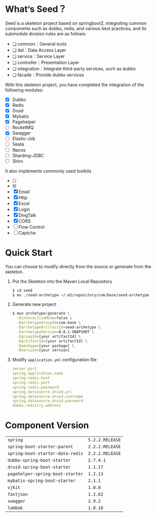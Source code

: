 # What‘s Seed？

Seed is a skeleton project based on springboot2, integrating common components such as dubbo, redis, and various best practices, and its submodule division rules are as follows: 

- ❑ common：General tools
- ❑ dal：Data Access Layer
- ❑ service：Service Layer
- ❑ controller：Presentation Layer
- ❑ integration：Integrate third-party services, such as dubbo
- ❑ facade：Provide dubbo services

With this skeleton project, you have completed the integration of the following modules:

- [x] Dubbo
- [x] Redis
- [x] Druid
- [x] Mybatis
- [x] Pagehelper
- [ ] RocketMQ
- [x] Swagger
- [ ] Elastic-Job
- [ ] Seata
- [ ] Nacos
- [ ] Sharding-JDBC
- [ ] Shiro

It also implements commonly used toolkits

- [ ] 
- [x] 
- [x] Email
- [x] Http
- [x] Excel
- [x] Login 
- [x] DingTalk
- [x] CORS
- [ ] Flow Control
- [ ] Captcha

# Quick Start

You can choose to modify directly from the source or generate from the skeleton.

1. Put the Skeleton into the Maven Local Repository

   ```bash
   $ cd seed
   $ mv ./seed-archetype ~/.m2/repository/com/base/seed-archetype
   ```

2. Generate new project

   ```bash
   $ mvn archetype:generate \
     -DinteractiveMode=false \
     -DarchetypeGroupId=com.base \
     -DarchetypeArtifactId=seed-archetype \
     -DarchetypeVersion=0.0.1-SNAPSHOT \
     -DgroupId=[your artifactId] \
     -DartifactId=[your artifactId] \
     -Dpackage=[your package] \
     -Dversion=[your version]
   ```

3. Modify `application.yml` configuration file

   ```yaml
   server.port
   spring.application.name
   spring.redis.host
   spring.redis.port
   spring.redis.password
   spring.datasource.druid.url
   spring.datasource.druid.username
   spring.datasource.druid.password
   dubbo.redistry.address
   ```

# Component Version

|                                  |                 |
| -------------------------------- | --------------- |
| `spring`                         | `5.2.2.RELEASE` |
| `spring-boot-starter-parent`     | `2.2.2.RELEASE` |
| `spring-boot-starter-data-redis` | `2.2.2.RELEASE` |
| `dubbo-spring-boot-starter`      | `2.7.4.1`       |
| `druid-spring-boot-starter`      | `1.1.17`        |
| `pagehelper-spring-boot-starter` | `1.2.13`        |
| `mybatis-spring-boot-starter`    | `2.1.1`         |
| `vjkit`                          | `1.0.8`         |
| `fastjson`                       | `1.2.62`        |
| `swagger`                        | `2.9.2`         |
| `lombok`                         | `1.8.10`        |

